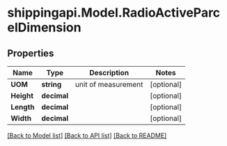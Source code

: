 
# shippingapi.Model.RadioActiveParcelDimension

## Properties

Name | Type | Description | Notes
------------ | ------------- | ------------- | -------------
**UOM** | **string** | unit of measurement | [optional] 
**Height** | **decimal** |  | [optional] 
**Length** | **decimal** |  | [optional] 
**Width** | **decimal** |  | [optional] 

[[Back to Model list]](../README.md#documentation-for-models)
[[Back to API list]](../README.md#documentation-for-api-endpoints)
[[Back to README]](../README.md)

